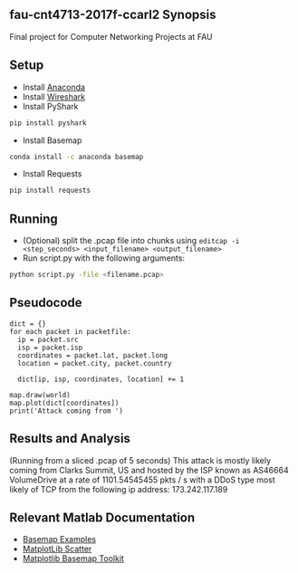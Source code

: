 ## fau-cnt4713-2017f-ccarl2 Synopsis

Final project for Computer Networking Projects at FAU

## Setup

* Install [Anaconda](https://www.anaconda.com/download/)
* Install [Wireshark](https://www.wireshark.org)
* Install PyShark

```bash
pip install pyshark
```

* Install Basemap

```bash
conda install -c anaconda basemap 
```

* Install Requests

```bash
pip install requests
```

## Running

* (Optional) split the .pcap file into chunks using ```editcap -i <step_seconds> <input_filename> <output_filename>```
* Run script.py with the following arguments:
```bash
python script.py -file <filename.pcap>
```

## Pseudocode

```
dict = {}
for each packet in packetfile:
  ip = packet.src
  isp = packet.isp
  coordinates = packet.lat, packet.long
  location = packet.city, packet.country

  dict[ip, isp, coordinates, location] += 1

map.draw(world)
map.plot(dict[coordinates])
print('Attack coming from ')
```

## Results and Analysis

(Running from a sliced .pcap of 5 seconds)
This attack is mostly likely coming from Clarks Summit, US and hosted by the ISP known as AS46664 VolumeDrive at a rate of 1101.54545455 pkts / s with a DDoS type most likely of TCP from the following ip address: 173.242.117.189


## Relevant Matlab Documentation

* [Basemap Examples](https://matplotlib.org/basemap/users/examples.html)
* [MatplotLib Scatter](http://matplotlib.org/api/pyplot_api.html#matplotlib.pyplot.scatter)
* [Matplotlib Basemap Toolkit](http://matplotlib.org/basemap/api/basemap_api.html#mpl_toolkits.basemap.Basemap.streamplot)